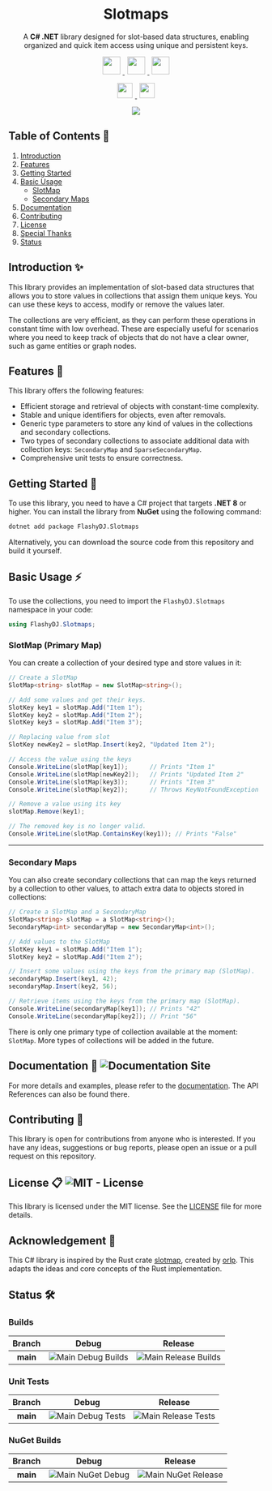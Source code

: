 <!-- When modifying this README, also update the NuGet README -->

<h1 align="center"> Slotmaps </h1>

<p align="center">
    A <span style="font-weight:bold">C# .NET</span> library designed for slot-based data structures, enabling organized and quick item access using unique and persistent keys.
</p>

<div align="center">
    <p align="center">
        <a href="https://dotnet.microsoft.com/en-us/languages/csharp">
            <img src="https://img.shields.io/badge/%E2%A0%80CSharp%E2%A0%80-512BD4?style=for-the-badge&logo=c-sharp&logoColor=white&logoWidth=20" hspace="5" height="35"/>
        </a>
        <a href="https://dotnet.microsoft.com/">
            <img src="https://img.shields.io/badge/%E2%A0%80dotnet%E2%A0%80-512BD4?style=for-the-badge&logo=dotnet&logoColor=white&logoWidth=20" hspace="5" height="35"/>
        </a>
        <a href="https://github.com/FlashyDJ/Slotmaps/blob/main/LICENSE">
            <img src="https://img.shields.io/badge/MIT-License-a31f34?style=for-the-badge&labelColor=a31f34&color=545759" hspace="5" height="35"/>
        </a>
    </p>
    <p align="center">
        <a href="https://www.nuget.org/packages/FlashyDJ.Slotmaps">
            <img src="https://img.shields.io/nuget/v/FlashyDJ.Slotmaps?style=for-the-badge&logo=nuget&logoColor=white&label=NuGet&labelColor=004880&color=004880" hspace="5" height="30"/>
        </a>
        <a href="https://github.com/FlashyDJ/Slotmaps/releases">
            <img src="https://img.shields.io/github/v/release/FlashyDJ/Slotmaps?sort=date&filter=*alpha&style=for-the-badge&logo=github&label=Release Preview" hspace="5" height="30"/>
        </a>
    </p>
    <a href="https://flashydj.github.io/Slotmaps/">
        <img src="https://img.shields.io/website?up_message=Live&down_message=Down&url=https%3A%2F%2Fflashydj.github.io%2FSlotmaps%2F&style=for-the-badge&logo=github&label=Documentation" hspace="5"/>
    </a>
</div>

## Table of Contents 📑

1. [Introduction](#introduction-✨)
2. [Features](#features-🎯)
3. [Getting Started](#getting-started-🚀)
4. [Basic Usage](#basic-usage-⚡)
    - [SlotMap](#slotmap)
    - [Secondary Maps](#secondary-maps)
5. [Documentation](#documentation-📖-documentation-site-status)
6. [Contributing](#contributing-👋)
7. [License](#license-📋-mit---license)
8. [Special Thanks](#special-thanks-💖)
9. [Status](#status-🛠️)

## Introduction ✨

This library provides an implementation of slot-based data structures that allows you to store values in collections that assign them unique keys.
You can use these keys to access, modify or remove the values later.

The collections are very efficient, as they can perform these operations in constant time with low overhead.
These are especially useful for scenarios where you need to keep track of objects that do not have a clear owner, such as game entities or graph nodes.

## Features 🎯
This library offers the following features:

- Efficient storage and retrieval of objects with constant-time complexity.
- Stable and unique identifiers for objects, even after removals.
- Generic type parameters to store any kind of values in the collections and secondary collections.
- Two types of secondary collections to associate additional data with collection keys: ``SecondaryMap`` and ``SparseSecondaryMap``.
- Comprehensive unit tests to ensure correctness.

## Getting Started 🚀

To use this library, you need to have a C# project that targets **.NET 8** or higher.
You can install the library from **NuGet** using the following command:

```bash
dotnet add package FlashyDJ.Slotmaps
```

Alternatively, you can download the source code from this repository and build it yourself.

## Basic Usage ⚡

To use the collections, you need to import the ``FlashyDJ.Slotmaps`` namespace in your code:

```csharp
using FlashyDJ.Slotmaps;
```

### SlotMap (Primary Map)

You can create a collection of your desired type and store values in it:

```csharp
// Create a SlotMap
SlotMap<string> slotMap = new SlotMap<string>();

// Add some values and get their keys.
SlotKey key1 = slotMap.Add("Item 1");
SlotKey key2 = slotMap.Add("Item 2");
SlotKey key3 = slotMap.Add("Item 3");

// Replacing value from slot
SlotKey newKey2 = slotMap.Insert(key2, "Updated Item 2");

// Access the value using the keys
Console.WriteLine(slotMap[key1]);      // Prints "Item 1"
Console.WriteLine(slotMap[newKey2]);   // Prints "Updated Item 2"
Console.WriteLine(slotMap[key3]);      // Prints "Item 3"
Console.WriteLine(slotMap[key2]);      // Throws KeyNotFoundException

// Remove a value using its key
slotMap.Remove(key1);

// The removed key is no longer valid.
Console.WriteLine(slotMap.ContainsKey(key1)); // Prints "False"
```

---

### Secondary Maps

You can also create secondary collections that can map the keys returned by a collection to other values, to attach extra data to objects stored in collections:

```csharp
// Create a SlotMap and a SecondaryMap
SlotMap<string> slotMap = a SlotMap<string>();
SecondaryMap<int> secondaryMap = new SecondaryMap<int>();

// Add values to the SlotMap
SlotKey key1 = slotMap.Add("Item 1");
SlotKey key2 = slotMap.Add("Item 2");

// Insert some values using the keys from the primary map (SlotMap).
secondaryMap.Insert(key1, 42);
secondaryMap.Insert(key2, 56);

// Retrieve items using the keys from the primary map (SlotMap).
Console.WriteLine(secondaryMap[key1]); // Prints "42"
Console.WriteLine(secondaryMap[key2]); // Print "56"
```

There is only one primary type of collection available at the moment: ``SlotMap``. More types of collections will be added in the future.

## Documentation 📖 ![Documentation Site](https://img.shields.io/website?up_message=View&down_message=Down&url=https%3A%2F%2Fflashydj.github.io%2FSlotmaps%2F&style=for-the-badge&logo=github&label=Documentation&color=blue)

For more details and examples, please refer to the [documentation](https://FlashyDJ.github.io/Slotmaps/). The API References can also be found there.

## Contributing 👋
This library is open for contributions from anyone who is interested. If you have any ideas, suggestions or bug reports, please open an issue or a pull request on this repository.

## License 📋 ![MIT - License](https://img.shields.io/github/license/FlashyDJ/Slotmaps?style=for-the-badge&color=blue) 

This library is licensed under the MIT license. See the [LICENSE](https://github.com/FlashyDJ/Slotmaps/blob/main/LICENSE) file for more details.

## Acknowledgement 💎

This C# library is inspired by the Rust crate [slotmap](https://github.com/orlp/slotmap/), created by [orlp](https://github.com/orlp). This adapts the ideas and core concepts of the Rust implementation.

## Status 🛠️

### Builds
|Branch|Debug|Release|
|:----:|:---:|:-----:|
**main**|![Main Debug Builds](https://img.shields.io/github/actions/workflow/status/FlashyDJ/Slotmaps/dotnet.yml?logo=github&label=%F0%9F%8F%97%EF%B8%8F%20Build%20(Debug)&labelColor=2b3137)|![Main Release Builds](https://img.shields.io/github/actions/workflow/status/FlashyDJ/Slotmaps/dotnet.yml?logo=github&label=%F0%9F%8F%97%EF%B8%8F%20Build%20(Release)&labelColor=2b3137)

### Unit Tests

|Branch|Debug|Release|
|:----:|:---:|:-----:|
**main**|![Main Debug Tests](https://img.shields.io/endpoint?url=https%3A%2F%2Fgist.githubusercontent.com%2FFlashyDJ%2F8fbc591640efde578c18c558426ac23e%2Fraw%2Ftest(Debug).json&logo=github&logoColor=white&labelColor=2b3137) | ![Main Release Tests](https://img.shields.io/endpoint?url=https%3A%2F%2Fgist.githubusercontent.com%2FFlashyDJ%2F8fbc591640efde578c18c558426ac23e%2Fraw%2Ftest(Release).json&logo=github&logoColor=white&labelColor=2b3137) |

### NuGet Builds

|Branch|Debug|Release|
|:----:|:---:|:-----:|
**main**|![Main NuGet Debug](https://img.shields.io/github/actions/workflow/status/FlashyDJ/Slotmaps/nuget.yml?logo=github&label=%F0%9F%93%A6%20Build%20(Debug)&labelColor=2b3137)|![Main NuGet Release](https://img.shields.io/github/actions/workflow/status/FlashyDJ/Slotmaps/nuget.yml?logo=github&label=%F0%9F%93%A6%20Build%20(Release)&labelColor=2b3137)|
